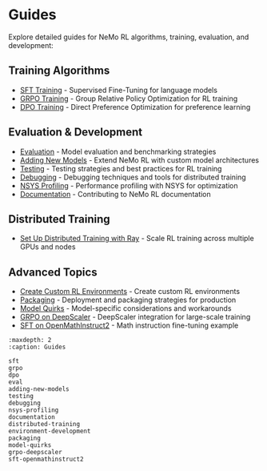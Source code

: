 # Guides

Explore detailed guides for NeMo RL algorithms, training, evaluation, and development:

## Training Algorithms

- [SFT Training](sft.md) - Supervised Fine-Tuning for language models
- [GRPO Training](grpo.md) - Group Relative Policy Optimization for RL training
- [DPO Training](dpo.md) - Direct Preference Optimization for preference learning

## Evaluation & Development

- [Evaluation](eval.md) - Model evaluation and benchmarking strategies
- [Adding New Models](adding-new-models.md) - Extend NeMo RL with custom model architectures
- [Testing](testing.md) - Testing strategies and best practices for RL training
- [Debugging](debugging.md) - Debugging techniques and tools for distributed training
- [NSYS Profiling](nsys-profiling.md) - Performance profiling with NSYS for optimization
- [Documentation](documentation.md) - Contributing to NeMo RL documentation

## Distributed Training

- [Set Up Distributed Training with Ray](distributed-training.md) - Scale RL training across multiple GPUs and nodes

## Advanced Topics

- [Create Custom RL Environments](environment-development.md) - Create custom RL environments
- [Packaging](packaging.md) - Deployment and packaging strategies for production
- [Model Quirks](model-quirks.md) - Model-specific considerations and workarounds
- [GRPO on DeepScaler](grpo-deepscaler.md) - DeepScaler integration for large-scale training
- [SFT on OpenMathInstruct2](sft-openmathinstruct2.md) - Math instruction fine-tuning example 

```{toctree}
:maxdepth: 2
:caption: Guides

sft
grpo
dpo
eval
adding-new-models
testing
debugging
nsys-profiling
documentation
distributed-training
environment-development
packaging
model-quirks
grpo-deepscaler
sft-openmathinstruct2
``` 